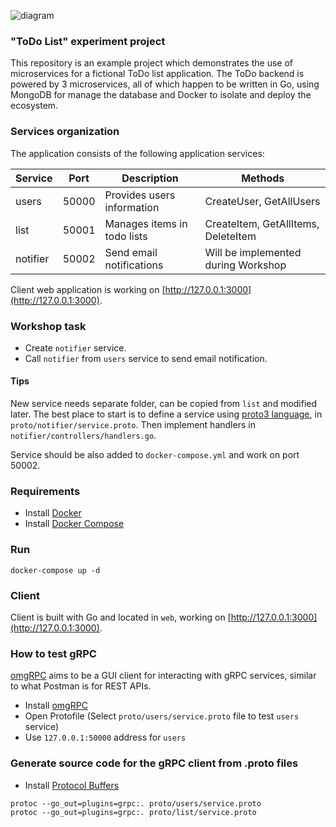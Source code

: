![diagram](https://github.com/wizelineacademy/GoWorkshop/raw/master/diagram.png)

### "ToDo List" experiment project

This repository is an example project which demonstrates the use of microservices for a fictional ToDo list application. The ToDo backend is powered by 3 microservices, all of which happen to be written in Go, using MongoDB for manage the database and Docker to isolate and deploy the ecosystem.

### Services organization

The application consists of the following application services:

| Service  | Port  | Description                   | Methods                             |
|----------|-------|-------------------------------|-------------------------------------|
| users    | 50000 | Provides users information    | CreateUser, GetAllUsers             |
| list     | 50001 | Manages items in todo lists   | CreateItem, GetAllItems, DeleteItem |
| notifier | 50002 | Send email notifications      | Will be implemented during Workshop |

Client web application is working on [http://127.0.0.1:3000](http://127.0.0.1:3000).

### Workshop task

 - Create `notifier` service.
 - Call `notifier` from `users` service to send email notification.

#### Tips

New service needs separate folder, can be copied from `list` and modified later. The best place to start is to define a service using [proto3 language](https://developers.google.com/protocol-buffers/docs/proto3), in `proto/notifier/service.proto`. Then implement handlers in `notifier/controllers/handlers.go`.

Service should be also added to `docker-compose.yml` and work on port 50002.

### Requirements

 - Install [Docker](https://www.docker.com/get-docker)
 - Install [Docker Compose](https://docs.docker.com/compose/install)

### Run

```
docker-compose up -d
```

### Client

Client is built with Go and located in `web`, working on [http://127.0.0.1:3000](http://127.0.0.1:3000).

### How to test gRPC

[omgRPC](https://github.com/troylelandshields/omgrpc) aims to be a GUI client for interacting with gRPC services, similar to what Postman is for REST APIs.

 - Install [omgRPC](https://github.com/troylelandshields/omgrpc/releases)
 - Open Protofile (Select `proto/users/service.proto` file to test `users` service)
 - Use `127.0.0.1:50000` address for `users`

### Generate source code for the gRPC client from .proto files

 - Install [Protocol Buffers](https://github.com/google/protobuf/releases)

```
protoc --go_out=plugins=grpc:. proto/users/service.proto
protoc --go_out=plugins=grpc:. proto/list/service.proto
```
